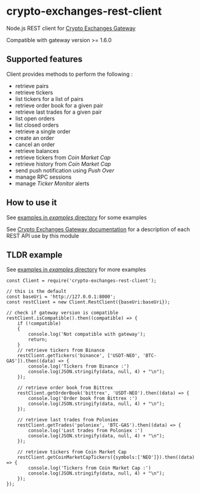 # crypto-exchanges-rest-client

Node.js REST client for [Crypto Exchanges Gateway](https://github.com/aloysius-pgast/crypto-exchanges-gateway)

Compatible with gateway version >= 1.6.0

## Supported features

Client provides methods to perform the following :

- retrieve pairs
- retrieve tickers
- list tickers for a list of pairs
- retrieve order book for a given pair
- retrieve last trades for a given pair
- list open orders
- list closed orders
- retrieve a single order
- create an order
- cancel an order
- retrieve balances
- retrieve tickers from _Coin Market Cap_
- retrieve history from _Coin Market Cap_
- send push notification using _Push Over_
- manage RPC sessions
- manage _Ticker Monitor_ alerts

## How to use it

See [examples in _examples_ directory](https://github.com/aloysius-pgast/crypto-exchanges-rest-client-nodejs/tree/master/examples/) for some examples

See [Crypto Exchanges Gateway documentation](https://github.com/aloysius-pgast/crypto-exchanges-gateway/tree/master/doc) for a description of each REST API use by this module

## TLDR example

See [examples in _examples_ directory](https://github.com/aloysius-pgast/crypto-exchanges-rest-client-nodejs/tree/master/examples/) for more examples

```
const Client = require('crypto-exchanges-rest-client');

// this is the default
const baseUri = 'http://127.0.0.1:8000';
const restClient = new Client.RestClient({baseUri:baseUri});

// check if gateway version is compatible
restClient.isCompatible().then((compatible) => {
    if (!compatible)
    {
        console.log('Not compatible with gateway');
        return;
    }
    // retrieve tickers from Binance
    restClient.getTickers('binance', ['USDT-NEO', 'BTC-GAS']).then((data) => {
        console.log('Tickers from Binance :')
        console.log(JSON.stringify(data, null, 4) + "\n");
    });

    // retrieve order book from Bittrex
    restClient.getOrderBook('bittrex', 'USDT-NEO').then((data) => {
        console.log('Order book from Bittrex :')
        console.log(JSON.stringify(data, null, 4) + "\n");
    });

    // retrieve last trades from Poloniex
    restClient.getTrades('poloniex', 'BTC-GAS').then((data) => {
        console.log('Last trades from Poloniex :')
        console.log(JSON.stringify(data, null, 4) + "\n");
    });

    // retrieve tickers from Coin Market Cap
    restClient.getCoinMarketCapTickers({symbols:['NEO']}).then((data) => {
        console.log('Tickers from Coin Market Cap :')
        console.log(JSON.stringify(data, null, 4) + "\n");
    });
});

```
